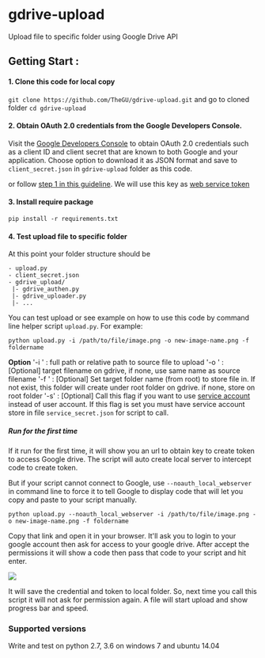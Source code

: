 # gdrive-upload
Upload file to specific folder using Google Drive API

## Getting Start :
#### 1. Clone this code for local copy
`git clone https://github.com/TheGU/gdrive-upload.git`
and go to cloned folder
`cd gdrive-upload`

#### 2. Obtain OAuth 2.0 credentials from the Google Developers Console.
Visit the [Google Developers Console](https://console.developers.google.com/) to obtain OAuth 2.0 credentials such as a client ID and client secret that are known to both Google and your application. Choose option to download it as JSON format and save to `client_secret.json` in `gdrive-upload` folder as this code.

or follow [step 1 in this guideline](https://developers.google.com/drive/v3/web/quickstart/python#step_1_turn_on_the_api_name). We will use this key as [web service token](https://developers.google.com/identity/protocols/OAuth2WebServer)

#### 3. Install require package
```
pip install -r requirements.txt
```

#### 4. Test upload file to specific folder
At this point your folder structure should be
```
- upload.py
- client_secret.json
- gdrive_upload/
 |- gdrive_authen.py
 |- gdrive_uploader.py
 |- ...
```

You can test upload or see example on how to use this code by command line helper script `upload.py`. 
For example:
```
python upload.py -i /path/to/file/image.png -o new-image-name.png -f foldername
```
__Option__
'-i <file path>' : full path or relative path to source file to upload
'-o <file name>' : [Optional] target filename on gdrive, if none, use same name as source filename
'-f <folder name>' : [Optional] Set target folder name (from root) to store file in. If not exist, this folder will create under root folder on gdrive. if none, store on root folder
'-s' : [Optional] Call this flag if you want to use [service account](https://developers.google.com/identity/protocols/OAuth2ServiceAccount) instead of user account. If this flag is set you must have service account store in file `service_secret.json` for script to call.

##### Run for the first time
If it run for the first time, it will show you an url to obtain key to create token to access Google drive. The script will auto create local server to intercept code to create token. 

But if your script cannot connect to Google, use `--noauth_local_webserver` in command line to force it to tell Google to display code that will let you copy and paste to your script manually. 
```
python upload.py --noauth_local_webserver -i /path/to/file/image.png -o new-image-name.png -f foldername
```
Copy that link and open it in your browser. It'll ask you to login to your google account then ask for access to your google drive. After accept the permissions it will show a code then pass that code to your script and hit enter.

![](https://developers.google.com/accounts/images/installedresult.png)
  
It will save the credential and token to local folder. So, next time you call this script it will not ask for permission again. A file will start upload and show progress bar and speed. 

### Supported versions
Write and test on python 2.7, 3.6 on windows 7 and ubuntu 14.04